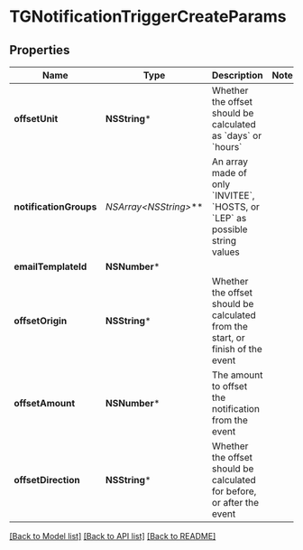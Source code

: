 # TGNotificationTriggerCreateParams

## Properties
Name | Type | Description | Notes
------------ | ------------- | ------------- | -------------
**offsetUnit** | **NSString*** | Whether the offset should be calculated as &#x60;days&#x60; or &#x60;hours&#x60; | 
**notificationGroups** | **NSArray&lt;NSString*&gt;*** | An array made of only &#x60;INVITEE&#x60;, &#x60;HOSTS, or &#x60;LEP&#x60; as possible string values | 
**emailTemplateId** | **NSNumber*** |  | 
**offsetOrigin** | **NSString*** | Whether the offset should be calculated from the start, or finish of the event | 
**offsetAmount** | **NSNumber*** | The amount to offset the notification from the event | 
**offsetDirection** | **NSString*** | Whether the offset should be calculated for before, or after the event | 

[[Back to Model list]](../README.md#documentation-for-models) [[Back to API list]](../README.md#documentation-for-api-endpoints) [[Back to README]](../README.md)


